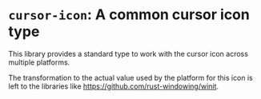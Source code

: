 # `cursor-icon`: A common cursor icon type

This library provides a standard type to work with the cursor icon across
multiple platforms.

The transformation to the actual value used by the platform for this icon is
left to the libraries like https://github.com/rust-windowing/winit.
